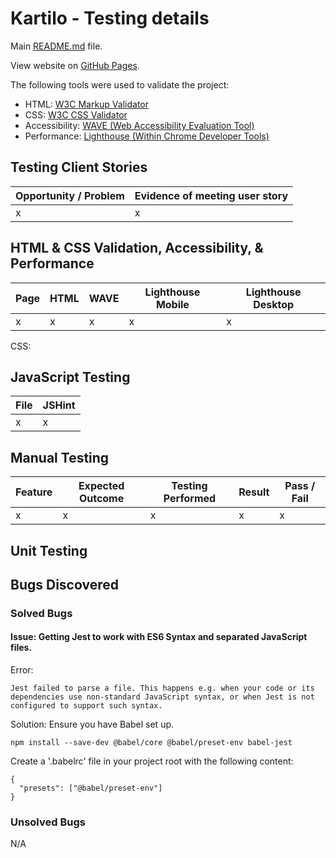 # Kartilo - Testing details
Main [README.md](./README.md) file.

View website on [GitHub Pages](https://cjns.github.io/Kartilo/).

The following tools were used to validate the project:
- HTML: [W3C Markup Validator](https://validator.w3.org/)
- CSS: [W3C CSS Validator](https://jigsaw.w3.org/css-validator/)
- Accessibility: [WAVE (Web Accessibility Evaluation Tool)](https://wave.webaim.org/)
- Performance: [Lighthouse (Within Chrome Developer Tools)](https://developer.chrome.com/docs/lighthouse/overview/)

## Testing Client Stories
|Opportunity / Problem|Evidence of meeting user story|
|-|-|
|x|x|

## HTML & CSS Validation, Accessibility, & Performance
|Page|HTML|WAVE|Lighthouse Mobile|Lighthouse Desktop|
|-|-|-|-|-|
|x|x|x|x|x|
CSS:

## JavaScript Testing
|File|JSHint|
|-|-|
|x|x|

## Manual Testing
|Feature|Expected Outcome|Testing Performed|Result|Pass / Fail|
|-|-|-|-|-|
|x|x|x|x|x|

## Unit Testing

## Bugs Discovered

### Solved Bugs

#### Issue: Getting Jest to work with ES6 Syntax and separated JavaScript files.
Error:
```
Jest failed to parse a file. This happens e.g. when your code or its dependencies use non-standard JavaScript syntax, or when Jest is not configured to support such syntax.
```
Solution: Ensure you have Babel set up.
```
npm install --save-dev @babel/core @babel/preset-env babel-jest
```
Create a  '.babelrc' file in your project root with the following content:
```
{
  "presets": ["@babel/preset-env"]
}
```

### Unsolved Bugs
N/A
